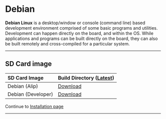 # Debian

**Debian Linux** is a desktop/window or console (command line) based development environment comprised of some basic programs and utilities. Development can happen directly on the board, and within the OS. While applications and programs can be built directly on the board, they can also be built remotely and cross-compiled for a particular system.

***

## SD Card image

|   SD Card Image   | Build Directory ([Latest](http://builds.96boards.org/snapshots/b2260/linaro/debian/latest/)) |
|:------------------|:------------------------------------|
|  Debian (Alip)  |[Download](http://builds.96boards.org/snapshots/b2260/linaro/debian/latest/b2260-jessie_alip_*.img.gz) |
|  Debian (Developer)  |[Download](http://builds.96boards.org/snapshots/b2260/linaro/debian/latest/b2260-jessie_developer_*.img.gz) |

Continue to [Installation page](../Installation/README.md)

***
